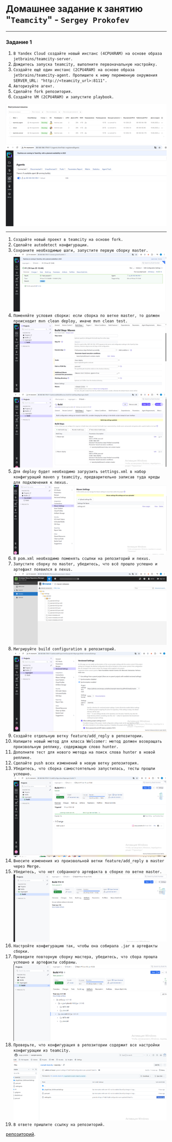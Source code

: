 # Домашнее задание к занятию "`Teamcity`" - `Sergey Prokofev`


---

### Задание 1

1. `В Yandex Cloud создайте новый инстанс (4CPU4RAM) на основе образа jetbrains/teamcity-server.`
2. `Дождитесь запуска teamcity, выполните первоначальную настройку.`
3. `Создайте ещё один инстанс (2CPU4RAM) на основе образа jetbrains/teamcity-agent. Пропишите к нему переменную окружения SERVER_URL: "http://<teamcity_url>:8111".`
4. `Авторизуйте агент.`
5. `Сделайте fork репозитория.`
6. `Создайте VM (2CPU4RAM) и запустите playbook.`

![Задание-1](https://github.com/sergey-prokofev/homework/blob/teamcity/img/1.PNG)
![Задание-1](https://github.com/sergey-prokofev/homework/blob/teamcity/img/2.PNG)

---

1. `Создайте новый проект в teamcity на основе fork.`
2. `Сделайте autodetect конфигурации.`
3. `Сохраните необходимые шаги, запустите первую сборку master.`
![Задание-1](https://github.com/sergey-prokofev/homework/blob/teamcity/img/3.PNG)
4. `Поменяйте условия сборки: если сборка по ветке master, то должен происходит mvn clean deploy, иначе mvn clean test.`
![Задание-1](https://github.com/sergey-prokofev/homework/blob/teamcity/img/4.PNG)
![Задание-1](https://github.com/sergey-prokofev/homework/blob/teamcity/img/4.1.PNG)
5. `Для deploy будет необходимо загрузить settings.xml в набор конфигураций maven у teamcity, предварительно записав туда креды для подключения к nexus.`
![Задание-1](https://github.com/sergey-prokofev/homework/blob/teamcity/img/5.PNG)
6. `В pom.xml необходимо поменять ссылки на репозиторий и nexus.`
7. `Запустите сборку по master, убедитесь, что всё прошло успешно и артефакт появился в nexus.`
![Задание-1](https://github.com/sergey-prokofev/homework/blob/teamcity/img/6.PNG)
8. `Мигрируйте build configuration в репозиторий.`
![Задание-1](https://github.com/sergey-prokofev/homework/blob/teamcity/img/7.PNG)
9. `Создайте отдельную ветку feature/add_reply в репозитории.`
10. `Напишите новый метод для класса Welcomer: метод должен возвращать произвольную реплику, содержащую слово hunter.`
11. `Дополните тест для нового метода на поиск слова hunter в новой реплике.`
12. `Сделайте push всех изменений в новую ветку репозитория.`
13. `Убедитесь, что сборка самостоятельно запустилась, тесты прошли успешно.`
![Задание-1](https://github.com/sergey-prokofev/homework/blob/teamcity/img/8.PNG)
14. `Внесите изменения из произвольной ветки feature/add_reply в master через Merge.`
15. `Убедитесь, что нет собранного артефакта в сборке по ветке master.`
![Задание-1](https://github.com/sergey-prokofev/homework/blob/teamcity/img/9.PNG)
16. `Настройте конфигурацию так, чтобы она собирала .jar в артефакты сборки.`
17. `Проведите повторную сборку мастера, убедитесь, что сбора прошла успешно и артефакты собраны.`
![Задание-1](https://github.com/sergey-prokofev/homework/blob/teamcity/img/10.PNG)
18. `Проверьте, что конфигурация в репозитории содержит все настройки конфигурации из teamcity.`
![Задание-1](https://github.com/sergey-prokofev/homework/blob/teamcity/img/11.PNG)
18. `В ответе пришлите ссылку на репозиторий.`

[репозиторий](https://github.com/sergey-prokofev/example-teamcity.git).

